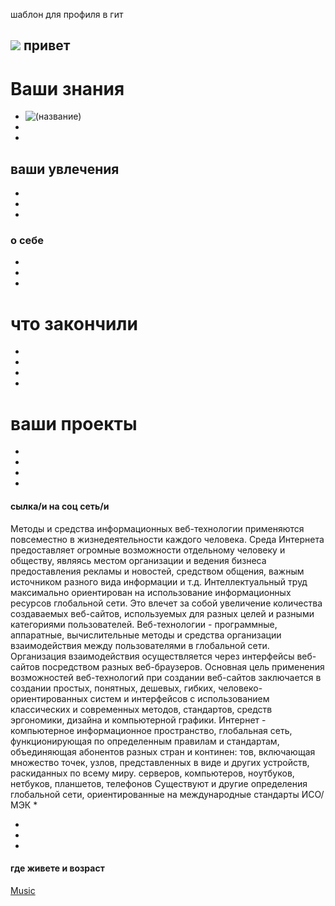 шаблон для профиля в гит

<h2> <img src="(сылку на фото или гифку)" width="(размер экрана)" /> привет </h2>

# Ваши знания 
*
  <img src= "(сылка на фото или гиф)"  height="(размер)" alt="(название)"  />
*

*
## ваши увлечения
*

*

*

### о себе

*

*

*
# что закончили 

*

*

*

*
# ваши проекты

*

*

*

*
#### сылка/и на соц сеть/и
Методы и средства информационных веб-технологии применяются повсеместно в жизнедеятельности каждого человека. Среда Интернета предоставляет огромные возможности отдельному человеку и обществу, являясь местом организации и ведения бизнеса предоставления рекламы и новостей, средством общения, важным источником разного вида информации и т.д. Интеллектуальный труд максимально ориентирован на использование информационных ресурсов глобальной сети. Это влечет за собой увеличение количества создаваемых веб-сайтов, используемых для разных целей и разными категориями пользователей.
Веб-технологии - программные, аппаратные, вычислительные методы и средства организации взаимодействия между пользователями в глобальной сети.
Организация взаимодействия осуществляется через интерфейсы веб-сайтов посредством разных веб-браузеров. Основная цель применения возможностей веб-технологий при создании веб-сайтов заключается в создании простых, понятных, дешевых, гибких, человеко-ориентированных систем и интерфейсов с использованием классических и современных методов, стандартов, средств эргономики, дизайна и компьютерной графики.
Интернет - компьютерное информационное пространство, глобальная сеть, функционирующая по определенным правилам и стандартам, объединяющая абонентов разных стран и континен: тов, включающая множество точек, узлов, представленных в виде и других устройств, раскиданных по всему миру.
серверов, компьютеров, ноутбуков, нетбуков, планшетов, телефонов Существуют и другие определения глобальной сети, ориентированные на международные стандарты ИСО/МЭК
*

*

*

*

#### где живете и возраст

[Music](https://music.mts.ru/album/33620485/track/131964131)
